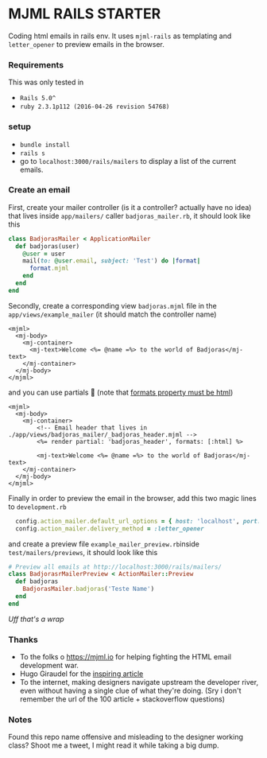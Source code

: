 # MJML RAILS STARTER

Coding html emails in rails env.
It uses `mjml-rails` as templating and `letter_opener` to preview emails in the browser.

### Requirements
This was only tested in
* `Rails 5.0^`
* `ruby 2.3.1p112 (2016-04-26 revision 54768)`

### setup

* `bundle install`
* `rails s`
* go to `localhost:3000/rails/mailers` to display a list of the current emails.

### Create an email

First, create your mailer controller (is it a controller? actually have no idea) that lives inside `app/mailers/` caller `badjoras_mailer.rb`, it should look like this

```Ruby
class BadjorasMailer < ApplicationMailer
  def badjoras(user)
    @user = user
    mail(to: @user.email, subject: 'Test') do |format|
      format.mjml
    end
  end
end
```

Secondly, create a corresponding view `badjoras.mjml` file in the `app/views/example_mailer` (it should match the controller name)

```ERB
<mjml>
  <mj-body>
    <mj-container>
      <mj-text>Welcome <%= @name =%> to the world of Badjoras</mj-text>
    </mj-container>
  </mj-body>
</mjml>
```

and you can use partials 🎊 (note that [formats property must be html](http://dev.edenspiekermann.com/2016/06/02/using-mjml-in-rails/))
```ERB
<mjml>
  <mj-body>
    <mj-container>
    	<!-- Email header that lives in ./app/views/badjoras_mailer/_badjoras_header.mjml -->
      	<%= render partial: 'badjoras_header', formats: [:html] %>
  
      	<mj-text>Welcome <%= @name =%> to the world of Badjoras</mj-text>
    </mj-container>
  </mj-body>
</mjml>
```


Finally in order to preview the email in the browser, add this two magic lines to `development.rb`
```Ruby
  config.action_mailer.default_url_options = { host: 'localhost', port: 3000 }
  config.action_mailer.delivery_method = :letter_opener
```

and create a preview file `example_mailer_preview.rb`inside `test/mailers/previews`, it should look like this

```Ruby
# Preview all emails at http://localhost:3000/rails/mailers/
class BadjorasrMailerPreview < ActionMailer::Preview
  def badjoras
    BadjorasMailer.badjoras('Teste Name')
  end
end
```

*Uff that's a wrap*



### Thanks
* To the folks o https://mjml.io for helping fighting the HTML email development war.
* Hugo Giraudel for the [inspiring article](http://dev.edenspiekermann.com/2016/06/02/using-mjml-in-rails/)
* To the internet, making designers navigate upstream the developer river, even without having a single clue of what they're doing. (Sry i don't remember the url of the 100 article + stackoverflow questions)


### Notes
Found this repo name offensive and misleading to the designer working class? Shoot me a tweet, I might read it while taking a big dump.